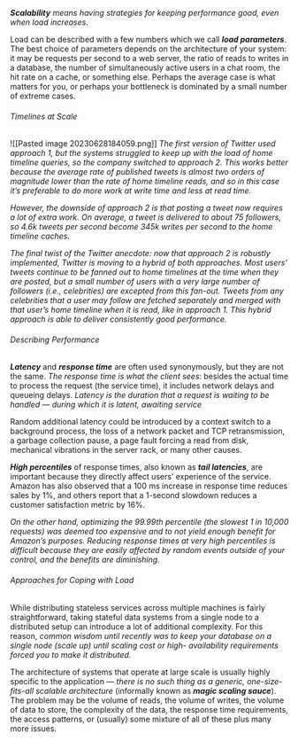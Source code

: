 ***Scalability*** *means having strategies for keeping performance good, even when load increases*.

Load can be described with a few numbers which we call ***load parameters***. The best choice of parameters depends on the architecture of your system: it may be requests per second to a web server, the ratio of reads to writes in a database, the number of simultaneously active users in a chat room, the hit rate on a cache, or something else. Perhaps the average case is what matters for you, or perhaps your bottleneck is dominated by a small number of extreme cases.

###### Timelines at Scale

![[Pasted image 20230628184059.png]]
*The first version of Twitter used approach 1, but the systems struggled to keep up with the load of home timeline queries, so the company switched to approach 2. This works better because the average rate of published tweets is almost two orders of magnitude lower than the rate of home timeline reads, and so in this case it’s preferable to do more work at write time and less at read time.*

*However, the downside of approach 2 is that posting a tweet now requires a lot of extra work. On average, a tweet is delivered to about 75 followers, so 4.6k tweets per second become 345k writes per second to the home timeline caches.*

*The final twist of the Twitter anecdote: now that approach 2 is robustly implemented, Twitter is moving to a hybrid of both approaches. Most users’ tweets continue to be fanned out to home timelines at the time when they are posted, but a small number of users with a very large number of followers (i.e., celebrities) are excepted from this fan-out. Tweets from any celebrities that a user may follow are fetched separately and merged with that user’s home timeline when it is read, like in approach 1. This hybrid approach is able to deliver consistently good performance.*

###### Describing Performance

***Latency*** and ***response time*** are often used synonymously, but they are not the same. *The response time is what the client sees*: besides the actual time to process the request (the service time), it includes network delays and queueing delays. *Latency is the duration that a request is waiting to be handled — during which it is latent, awaiting service*

Random additional latency could be introduced by a context switch to a background process, the loss of a network packet and TCP retransmission, a garbage collection pause, a page fault forcing a read from disk, mechanical vibrations in the server rack, or many other causes.

***High percentiles*** of response times, also known as ***tail latencies***, are important because they directly affect users’ experience of the service. Amazon has also observed that a 100 ms increase in response time reduces sales by 1%, and others report that a 1-second slowdown reduces a customer satisfaction metric by 16%.

*On the other hand, optimizing the 99.99th percentile (the slowest 1 in 10,000 requests) was deemed too expensive and to not yield enough benefit for Amazon’s purposes. Reducing response times at very high percentiles is difficult because they are easily affected by random events outside of your control, and the benefits are diminishing.*

###### Approaches for Coping with Load

While distributing stateless services across multiple machines is fairly straightforward, taking stateful data systems from a single node to a distributed setup can introduce a lot of additional complexity. For this reason, *common wisdom until recently was to keep your database on a single node (scale up) until scaling cost or high- availability requirements forced you to make it distributed.*

The architecture of systems that operate at large scale is usually highly specific to the application — *there is no such thing as a generic, one-size-fits-all scalable architecture* (informally known as ***magic scaling sauce***). The problem may be the volume of reads, the volume of writes, the volume of data to store, the complexity of the data, the response time requirements, the access patterns, or (usually) some mixture of all of these plus many more issues.
